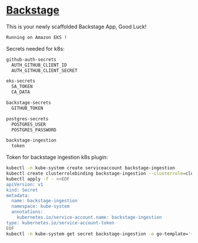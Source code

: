 # [Backstage](https://backstage.io)

This is your newly scaffolded Backstage App, Good Luck!

```sh
Running on Amazon EKS !
```

Secrets needed for k8s:

```sh
github-auth-secrets
  AUTH_GITHUB_CLIENT_ID
  AUTH_GITHUB_CLIENT_SECRET

eks-secrets
  SA_TOKEN
  CA_DATA

backstage-secrets
  GITHUB_TOKEN

postgres-secrets
  POSTGRES_USER
  POSTGRES_PASSWORD

backstage-ingestion
  token
```

Token for backstage ingestion k8s plugin:

```sh
kubectl -n kube-system create serviceaccount backstage-ingestion
kubectl create clusterrolebinding backstage-ingestion --clusterrole=cluster-admin --serviceaccount=kube-system:backstage-ingestion
kubectl apply -f - <<EOF
apiVersion: v1
kind: Secret
metadata:
  name: backstage-ingestion
  namespace: kube-system
  annotations:
    kubernetes.io/service-account.name: backstage-ingestion
type: kubernetes.io/service-account-token
EOF
kubectl -n kube-system get secret backstage-ingestion -o go-template='{{.data.token | base64decode}}'
```

